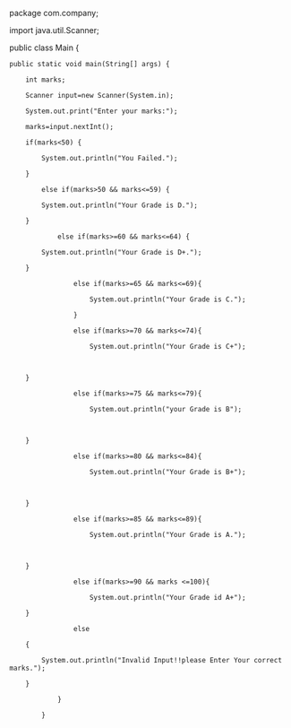 package com.company;

import java.util.Scanner;

public class Main {

    public static void main(String[] args) {

        int marks;

        Scanner input=new Scanner(System.in);

        System.out.print("Enter your marks:");

        marks=input.nextInt();

        if(marks<50) {

            System.out.println("You Failed.");

        }

            else if(marks>50 && marks<=59) {

            System.out.println("Your Grade is D.");

        }

                else if(marks>=60 && marks<=64) {

            System.out.println("Your Grade is D+.");

        }

                    else if(marks>=65 && marks<=69){

                        System.out.println("Your Grade is C.");

                    }

                    else if(marks>=70 && marks<=74){

                        System.out.println("Your Grade is C+");



        }

                    else if(marks>=75 && marks<=79){

                        System.out.println("your Grade is B");



        }

                    else if(marks>=80 && marks<=84){

                        System.out.println("Your Grade is B+");



        }

                    else if(marks>=85 && marks<=89){

                        System.out.println("Your Grade is A.");



        }

                    else if(marks>=90 && marks <=100){

                        System.out.println("Your Grade id A+");

        }

                    else

        {

            System.out.println("Invalid Input!!please Enter Your correct marks.");

        }

                }

            }

